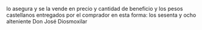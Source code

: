 lo asegura y se la vende en precio y cantidad de beneficio y los pesos castellanos entregados por el comprador en esta forma: los sesenta y ocho alteniente Don José Diosmoxilar